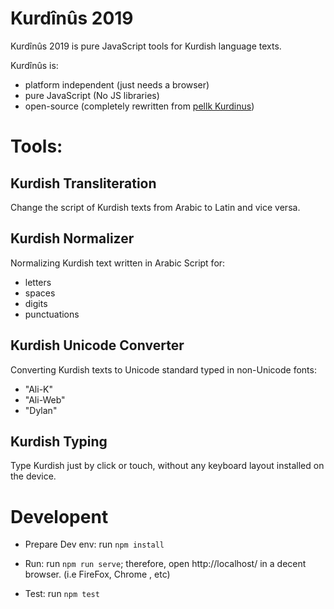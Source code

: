 # Kurdînûs 2019
Kurdînûs 2019 is pure JavaScript tools for Kurdish language texts. 

Kurdînûs is:
- platform independent (just needs a browser)
- pure JavaScript (No JS libraries)
- open-source (completely rewritten from [pellk Kurdinus](https://sourceforge.net/projects/kurdinus/))

# Tools:
## Kurdish Transliteration
Change the script of Kurdish texts from Arabic to Latin and vice versa.

## Kurdish Normalizer
Normalizing Kurdish text written in Arabic Script for:
- letters
- spaces
- digits
- punctuations

## Kurdish Unicode Converter
Converting Kurdish texts to Unicode standard typed in non-Unicode fonts:
- "Ali-K"
- "Ali-Web"
- "Dylan"

## Kurdish Typing
Type Kurdish just by click or touch, without any keyboard layout installed on the device.


# Developent

* Prepare Dev env:
run `npm install`

* Run: 
run `npm run serve`; therefore, open http://localhost/ in a decent browser. (i.e FireFox, Chrome , etc)

* Test: 
run `npm test`
